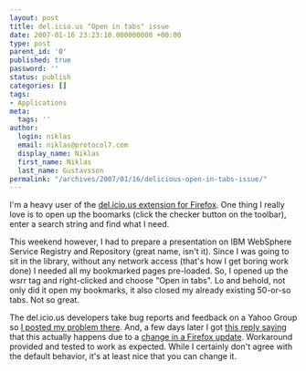 ```yaml
---
layout: post
title: del.icio.us "Open in tabs" issue
date: 2007-01-16 23:23:10.000000000 +00:00
type: post
parent_id: '0'
published: true
password: ''
status: publish
categories: []
tags:
- Applications
meta:
  tags: ''
author:
  login: niklas
  email: niklas@protocol7.com
  display_name: Niklas
  first_name: Niklas
  last_name: Gustavsson
permalink: "/archives/2007/01/16/delicious-open-in-tabs-issue/"
---
```

I'm a heavy user of the [del.icio.us extension for Firefox](http://del.icio.us/help/firefox/extension). One thing I really love is to open up the boomarks (click the checker button on the toolbar), enter a search string and find what I need.

This weekend however, I had to prepare a presentation on IBM WebSphere Service Registry and Repository (great name, isn't it).&nbsp;Since I was going to sit in the library, without any network access (that's how I get boring work done) I needed all my bookmarked pages pre-loaded. So, I opened up the wsrr tag and right-clicked and choose "Open in tabs". Lo and behold, not only did it open my bookmarks, it also closed my already existing 50-or-so tabs. Not so great.

The del.icio.us developers take bug reports and feedback on a Yahoo Group so [I posted my problem there](http://tech.groups.yahoo.com/group/delicious-firefox-extension/message/925). And, a few days later I got [this reply saying](http://tech.groups.yahoo.com/group/delicious-firefox-extension/message/933) that this actually happens due to a [change in a Firefox update](http://blog.codefront.net/2004/09/30/another-call-to-fix-open-in-tabs-in-firefox/). Workaround provided and tested to work as expected. While I certainly don't agree with the default behavior, it's at least nice that you can change it.

